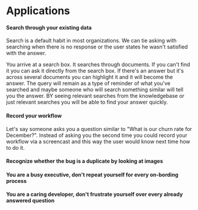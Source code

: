 # Applications

#### Search through your existing data

Search is a default habit in most organizations. We can tie asking with searching when there is no response or the user states he wasn't satisfied with the answer.

You arrive at a search box. It searches through documents. If you can't find it you can ask it directly from the search box. If there's an answer but it's across several documents you can highlight it and it will become the answer. The query will remain as a type of reminder of what you've searched and maybe someone who will search something similar will tell you the answer. BY seeing relevant searches from the knowledgebase or just relevant searches you will be able to find your answer quickly.

#### Record your workflow

Let's say someone asks you a question similar to "What is our churn rate for December?". Instead of asking you the second time you could record your workflow via a screencast and this way the user would know next time how to do it.

#### Recognize whether the bug is a duplicate by looking at images

#### You are a busy executive, don't repeat yourself for every on-bording process

#### You are a caring developer, don't frustrate yourself over every already answered question
